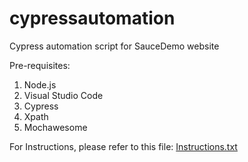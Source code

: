 # cypressautomation
Cypress automation script for SauceDemo website

Pre-requisites:
1. Node.js
2. Visual Studio Code
3. Cypress
4. Xpath
5. Mochawesome
   
For Instructions, please refer to this file: [Instructions.txt](https://github.com/tiopuso/cypressautomation/files/12555337/Instructions.txt)
